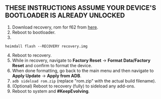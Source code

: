 ## THESE INSTRUCTIONS ASSUME YOUR DEVICE'S BOOTLOADER IS ALREADY UNLOCKED

1. Download recovery, rom for f62 from [here](https://sourceforge.net/projects/evolution-x/files/f62/15/).
2. Reboot to bootloader.
3.
```heimdall flash --RECOVERY recovery.img```

4. Reboot to recovery.
5. While in recovery, navigate to **Factory Reset** → **Format Data/Factory Reset** and confirm to format the device.
6. When done formatting, go back to the main menu and then navigate to **Apply Update** → **Apply from ADB**.
7. `adb sideload rom.zip` (replace "rom.zip" with the actual build filename).
8. (Optional) Reboot to recovery (fully) to sideload any add-ons.
9. Reboot to system and **#KeepEvolving**.
